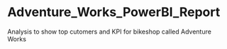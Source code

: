 # Adventure_Works_PowerBI_Report
Analysis to show top cutomers and KPI for bikeshop called Adventure Works
